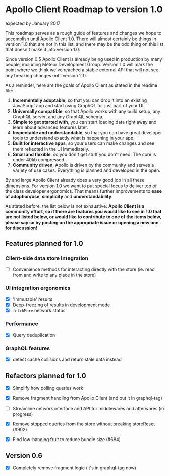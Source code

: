 # Apollo Client Roadmap to version 1.0
expected by January 2017

This roadmap serves as a rough guide of features and changes we hope to accomplish until Apollo Client 1.0. There will almost certainly be things in version 1.0 that are not in this list, and there may be the odd thing on this list that doesn't make it into version 1.0.

Since version 0.5 Apollo Client is already being used in production by many people, including Meteor Development Group. Version 1.0 will mark the point where we think we've reached a stable external API that will not see any breaking changes until version 2.0.

As a reminder, here are the goals of Apollo Client as stated in the readme file:

1. **Incrementally adoptable**, so that you can drop it into an existing JavaScript app and start using GraphQL for just part of your UI.
2. **Universally compatible**, so that Apollo works with any build setup, any GraphQL server, and any GraphQL schema.
3. **Simple to get started with**, you can start loading data right away and learn about advanced features later.
4. **Inspectable and understandable**, so that you can have great developer tools to understand exactly what is happening in your app.
5. **Built for interactive apps**, so your users can make changes and see them reflected in the UI immediately.
6. **Small and flexible**, so you don't get stuff you don't need. The core is under 40kb compressed.
7. **Community driven**, Apollo is driven by the community and serves a variety of use cases. Everything is planned and developed in the open.

By and large Apollo Client already does a very good job in all these dimensions. For version 1.0 we want to put special focus to deliver top of the class developer ergonomics. That means further improvements to **ease of adoption/use**, **simplicity** and **understandability**.

As stated before, the list below is not exhaustive. **Apollo Client is a community effort, so if there are features you would like to see in 1.0 that are not listed below, or would like to contribute to one of the items below, please say so by posting on the appropriate issue or opening a new one for discussion!**

## Features planned for 1.0

### Client-side data store integration
- [ ] Convenience methods for interacting directly with the store (ie. read from and write to any place in the store)

### UI integration ergonomics
- [x] 'Immutable' results
- [x] Deep-freezing of results in development mode
- [x] `fetchMore` network status

### Performance
- [x] Query deduplication

### GraphQL features
- [x] detect cache collisions and return stale data instead


## Refactors planned for 1.0
- [x] Simplify how polling queries work
- [x] Remove fragment handling from Apollo Client (and put it in graphql-tag)
- [ ] Streamline network interface and API for middlewares and afterwares (in progress)
- [x] Remove stopped queries from the store without breaking storeReset (#902)
- [x] Find low-hanging fruit to reduce bundle size (#684)


## Version 0.6
- [x] Completely remove fragment logic (it's in graphql-tag now)

